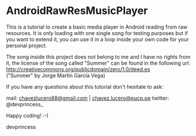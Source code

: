 AndroidRawResMusicPlayer
========================

This is a tutorial to create a basic media player in Android reading from raw resources. 
It is only loading with one single song for testing purposes but if you want to extend it, 
you can use it in a loop inside your own code for your personal project.

The song inside this project does not belong to me and I have no rights from it, the license of the song called "Summer" 
can be found in the following url: http://creativecommons.org/publicdomain/zero/1.0/deed.es  
("Summer" by Jorge Martin García Vega)

If you have any questions about this tutorial don't hesitate to ask: 

mail: chavezlucero88@gmail.com | chavez.lucero@pucp.pe
twitter: @devprincess_

Happy coding! :-)

devprincess
